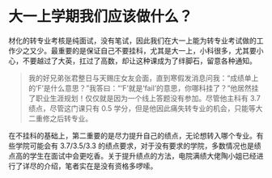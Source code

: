 # 大一上学期我们应该做什么？

材化的转专业考核是纯面试，没有笔试，因此我们在大一上能为转专业考试做的工作少之又少。最重要的是保证自己不要挂科，尤其是大一上，小科很多，尤其要小心，不要越过了大英，扛过了高数，却让这种课成为了绊脚石，留意各种通知。

> 我的好兄弟张君整日与天赐庄女友会面，直到寒假发消息问我：“成绩单上的‘F’是什么意思？”我答曰：“‘F’就是‘fail’的意思，你哪科挂了？”他居然挂了职业生涯规划！仅仅就是因为一个线上答题没有参加。尽管他主科有 3.7 绩点，尽管这门课只有 0.5 学分，但是他因此痛失转专业的机会，只能等大二重修之后转专业。

在不挂科的基础上，第二重要的是尽力提升自己的绩点，无论想转入哪个专业。有些学院可能会有 3.7/3.5/3.3 的绩点要求，对于没有要求的学院，多数情况也是绩点高的学生在面试中会更吃香。关于提升绩点的方法，电院满绩大佬陶小姐已经进行了详尽的介绍，笔者实在是没有资格多啰嗦。
